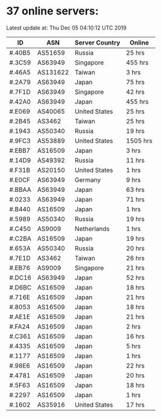 # 37 online servers:

Latest update at: Thu Dec 05 04:10:12 UTC 2019

| ID | ASN | Server Country | Online |
| -- | --- | -------------- | ------ |
| #.40B5 | AS51659 | Russia | 25 hrs |
| #.3C59 | AS63949 | Singapore | 455 hrs |
| #.46A5 | AS131622 | Taiwan | 3 hrs |
| #.2A79 | AS63949 | Japan | 75 hrs |
| #.7F1D | AS63949 | Singapore | 42 hrs |
| #.42A0 | AS63949 | Japan | 455 hrs |
| #.E069 | AS40065 | United States | 25 hrs |
| #.2B45 | AS3462 | Taiwan | 25 hrs |
| #.1943 | AS50340 | Russia | 19 hrs |
| #.9FC3 | AS53889 | United States | 1505 hrs |
| #.EBB7 | AS16509 | Japan | 3 hrs |
| #.14D9 | AS49392 | Russia | 11 hrs |
| #.F31B | AS20150 | United States | 1 hrs |
| #.E0CF | AS63949 | Germany | 9 hrs |
| #.BBAA | AS63949 | Japan | 63 hrs |
| #.0233 | AS63949 | Japan | 71 hrs |
| #.B440 | AS16509 | Japan | 1 hrs |
| #.5989 | AS50340 | Russia | 19 hrs |
| #.C450 | AS9009 | Netherlands | 1 hrs |
| #.C2BA | AS16509 | Japan | 19 hrs |
| #.653A | AS50340 | Russia | 20 hrs |
| #.7E1D | AS3462 | Taiwan | 26 hrs |
| #.EB76 | AS9009 | Singapore | 21 hrs |
| #.DC16 | AS63949 | Japan | 52 hrs |
| #.D6BC | AS16509 | Japan | 18 hrs |
| #.716E | AS16509 | Japan | 21 hrs |
| #.8053 | AS16509 | Japan | 18 hrs |
| #.AE1E | AS16509 | Japan | 21 hrs |
| #.FA24 | AS16509 | Japan | 2 hrs |
| #.C361 | AS16509 | Japan | 16 hrs |
| #.4335 | AS16509 | Japan | 5 hrs |
| #.1177 | AS16509 | Japan | 1 hrs |
| #.98E6 | AS16509 | Japan | 22 hrs |
| #.4781 | AS16509 | Japan | 20 hrs |
| #.5F63 | AS16509 | Japan | 18 hrs |
| #.2297 | AS16509 | Japan | 1 hrs |
| #.1602 | AS35916 | United States | 17 hrs |

